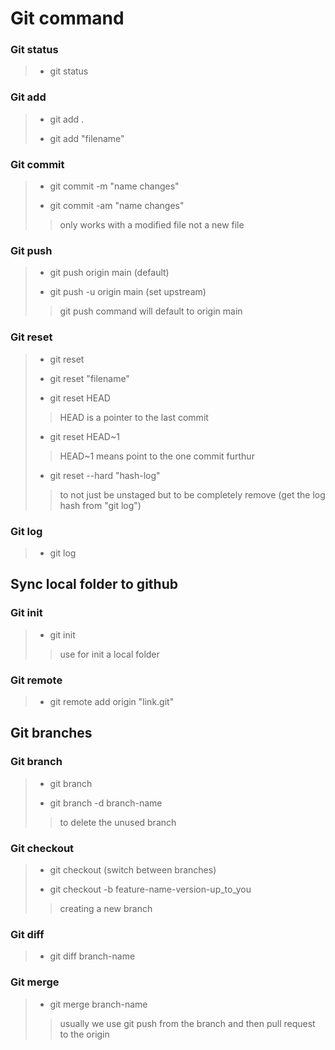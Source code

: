 # Git command

### Git status

> - git status

### Git add

> - git add .
>
> - git add "filename"

### Git commit

> - git commit -m "name changes"
>
> - git commit -am "name changes"
>
>> only works with a modified file not a new file

### Git push

> - git push origin main (default)
>
> - git push -u origin main (set upstream)
>
>> git push command will default to origin main

### Git reset

> - git reset
>
> - git reset "filename"
>
> - git reset HEAD
>
>> HEAD is a pointer to the last commit
>
> - git reset HEAD~1
>
>> HEAD~1 means point to the one commit furthur
>
> - git reset --hard "hash-log"
>
>> to not just be unstaged but to be completely remove
>> (get the log hash from "git log")

### Git log

> - git log

## Sync local folder to github

### Git init

> - git init
>
>> use for init a local folder

### Git remote

> - git remote add origin "link.git"

## Git branches

### Git branch

> - git branch
>
> - git branch -d branch-name
>
>> to delete the unused branch

### Git checkout

> - git checkout (switch between branches)
>
> - git checkout -b feature-name-version-up_to_you
>
>> creating a new branch

### Git diff

> - git diff branch-name

### Git merge

> - git merge branch-name
>
>> usually we use git push from the branch and then pull request to the origin


